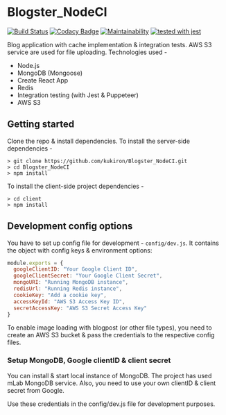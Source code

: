 # Blogster_NodeCI

[![Build Status](https://travis-ci.org/kukiron/Blogster_NodeCI.svg?branch=master)](https://travis-ci.org/kukiron/Blogster_NodeCI) [![Codacy Badge](https://api.codacy.com/project/badge/Grade/38aa640fc68344278902c721d5775fef)](https://www.codacy.com/app/kukiron/Blogster_NodeCI?utm_source=github.com&utm_medium=referral&utm_content=kukiron/Blogster_NodeCI&utm_campaign=Badge_Grade) [![Maintainability](https://api.codeclimate.com/v1/badges/0943ce7b83cb59f8bbd2/maintainability)](https://codeclimate.com/github/kukiron/Blogster_NodeCI/maintainability) [![tested with jest](https://img.shields.io/badge/tested_with-jest-99424f.svg)](https://github.com/facebook/jest)

Blog application with cache implementation & integration tests. AWS S3 service are used for file uploading. Technologies used -

* Node.js
* MongoDB (Mongoose)
* Create React App
* Redis
* Integration testing (with Jest & Puppeteer)
* AWS S3

## Getting started

Clone the repo & install dependencies. To install the server-side dependencies -

```shell
> git clone https://github.com/kukiron/Blogster_NodeCI.git
> cd Blogster_NodeCI
> npm install
```

To install the client-side project dependencies -

```shell
> cd client
> npm install
```

## Development config options

You have to set up config file for development - `config/dev.js`. It contains the object with config keys & environment options:

```javascript
module.exports = {
  googleClientID: "Your Google Client ID",
  googleClientSecret: "Your Google Client Secret",
  mongoURI: "Running MongoDB instance",
  redisUrl: "Running Redis instance",
  cookieKey: "Add a cookie key",
  accessKeyId: "AWS S3 Access Key ID",
  secretAccessKey: "AWS S3 Secret Access Key"
}
```

To enable image loading with blogpost (or other file types), you need to create an AWS S3 bucket & pass the credentials to the respective config files.

### Setup MongoDB, Google clientID & client secret

You can install & start local instance of MongoDB. The project has used mLab MongoDB service. Also, you need to use your own clientID & client secret from Google.

Use these credentials in the config/dev.js file for development purposes.
